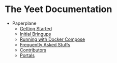 The Yeet Documentation
=============

* Paperplane
    * [Getting Started](paperplane/getting-started.md)
    * [Initial Bringups](paperplane/initial.md)
    * [Running with Docker Compose](paperplane/compose.md)
    * [Frequently Asked Stuffs](paperplane/faq.md)
    * [Contributors](paperplane/contributors.md)
    * [Portals](paperplane/portals.md)